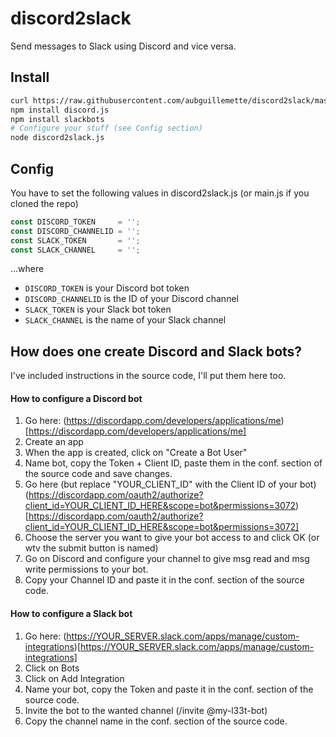 # discord2slack
Send messages to Slack using Discord and vice versa.

## Install
```sh
curl https://raw.githubusercontent.com/aubguillemette/discord2slack/master/main.js -o discord2slack.js
npm install discord.js
npm install slackbots
# Configure your stuff (see Config section)
node discord2slack.js
```

## Config
You have to set the following values in discord2slack.js (or main.js if you cloned the repo)
```javascript
const DISCORD_TOKEN     = '';
const DISCORD_CHANNELID = '';
const SLACK_TOKEN       = '';
const SLACK_CHANNEL     = '';
```
...where
- `DISCORD_TOKEN` is your Discord bot token
- `DISCORD_CHANNELID` is the ID of your Discord channel
- `SLACK_TOKEN` is your Slack bot token
- `SLACK_CHANNEL` is the name of your Slack channel

## How does one create Discord and Slack bots?
I've included instructions in the source code, I'll put them here too.

#### How to configure a Discord bot
1. Go here: (https://discordapp.com/developers/applications/me)[https://discordapp.com/developers/applications/me]
2. Create an app
3. When the app is created, click on "Create a Bot User"
4. Name bot, copy the Token + Client ID, paste them in the conf. section of the source code and save changes.
5. Go here (but replace "YOUR_CLIENT_ID" with the Client ID of your bot) (https://discordapp.com/oauth2/authorize?client_id=YOUR_CLIENT_ID_HERE&scope=bot&permissions=3072)[https://discordapp.com/oauth2/authorize?client_id=YOUR_CLIENT_ID_HERE&scope=bot&permissions=3072]
6. Choose the server you want to give your bot access to and click OK (or wtv the submit button is named)
7. Go on Discord and configure your channel to give msg read and msg write permissions to your bot.
8. Copy your Channel ID and paste it in the conf. section of the source code.

#### How to configure a Slack bot
1. Go here: (https://YOUR_SERVER.slack.com/apps/manage/custom-integrations)[https://YOUR_SERVER.slack.com/apps/manage/custom-integrations]
2. Click on Bots
3. Click on Add Integration
4. Name your bot, copy the Token and paste it in the conf. section of the source code.
5. Invite the bot to the wanted channel (/invite @my-l33t-bot)
6. Copy the channel name in the conf. section of the source code.
